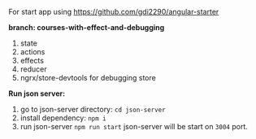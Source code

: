 For start app using https://github.com/gdi2290/angular-starter

**branch: courses-with-effect-and-debugging**
1. state
2. actions
3. effects
4. reducer
5. ngrx/store-devtools for debugging store

**Run json server:**

1. go to json-server directory: `cd json-server`
2. install dependency: `npm i`
3. run json-server `npm run start`
json-server will be start on `3004` port.
